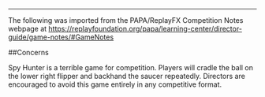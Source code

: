 ***
The following was imported from the PAPA/ReplayFX Competition Notes webpage at https://replayfoundation.org/papa/learning-center/director-guide/game-notes/#GameNotes

##Concerns
            
Spy Hunter is a terrible game for competition. Players will cradle the ball on the lower right flipper and backhand the saucer repeatedly. Directors are encouraged to avoid this game entirely in any competitive format.